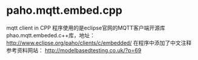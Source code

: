 # paho.mqtt.embed.cpp
mqtt client in CPP
程序使用的是eclipse官网的MQTT客户端开源库 phao.mqtt.embeded.c++库，地址：http://www.eclipse.org/paho/clients/c/embedded/
在程序中添加了中文注释
参考资料网站：
    http://modelbasedtesting.co.uk/?p=69
    

